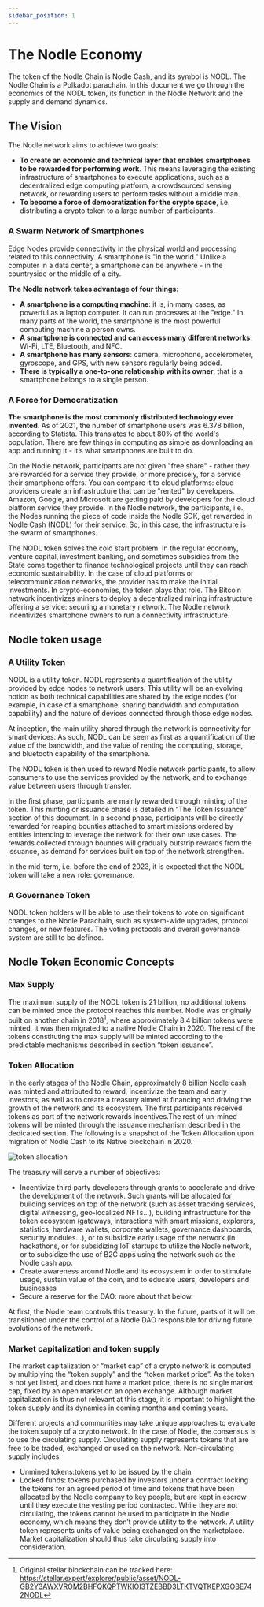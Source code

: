 ```yaml
---
sidebar_position: 1
---
```


# The Nodle Economy
The token of the Nodle Chain is Nodle Cash, and its symbol is NODL. The Nodle Chain is a Polkadot parachain. In this document we go through the economics of the NODL token, its function in the Nodle Network and the supply and demand dynamics.



## The Vision

The Nodle network aims to achieve two goals:
- **To create an economic and technical layer that enables smartphones to be rewarded for performing work**. This means leveraging the existing infrastructure of smartphones to execute applications, such as a decentralized edge computing platform, a crowdsourced sensing network, or rewarding users to perform tasks without a middle man.
- **To become a force of democratization for the crypto space**, i.e. distributing a crypto token to a large number of participants.

### A Swarm Network of Smartphones
Edge Nodes provide connectivity in the physical world and processing related to this connectivity. A smartphone is "in the world." Unlike a computer in a data center, a smartphone can be anywhere - in the countryside or the middle of a city.

**The Nodle network takes advantage of four things:**
- **A smartphone is a computing machine**: it is, in many cases, as powerful as a laptop computer. It can run processes at the "edge." In many parts of the world, the smartphone is the most powerful computing machine a person owns.
- **A smartphone is connected and can access many different networks**: Wi-Fi, LTE, Bluetooth, and NFC.
- **A smartphone has many sensors**: camera, microphone, accelerometer, gyroscope, and GPS, with new sensors regularly being added.
- **There is typically a one-to-one relationship with its owner**, that is a smartphone belongs to a single person.

### A Force for Democratization
**The smartphone is the most commonly distributed technology ever invented**. As of 2021, the number of smartphone users was 6.378 billion, according to Statista. This translates to about 80% of the world's population. There are few things in computing as simple as downloading an app and running it - it’s what smartphones are built to do.

On the Nodle network, participants are not given "free share" - rather they are rewarded for a service they provide, or more precisely, for a service their smartphone offers.
You can compare it to cloud platforms: cloud providers create an infrastructure that can be "rented" by developers. Amazon, Google, and Microsoft are getting paid by developers for the cloud platform service they provide. In the Nodle network, the participants, i.e., the Nodes running the piece of code inside the Nodle SDK, get rewarded in Nodle Cash (NODL) for their service. So, in this case, the infrastructure is the swarm of smartphones.

The NODL token solves the cold start problem. In the regular economy, venture capital, investment banking, and sometimes subsidies from the State come together to finance technological projects until they can reach economic sustainability. In the case of cloud platforms or telecommunication networks, the provider has to make the initial investments. 
In crypto-economies, the token plays that role. The Bitcoin network incentivizes miners to deploy a decentralized mining infrastructure offering a service: securing a monetary network. The Nodle network incentivizes smartphone owners to run a connectivity infrastructure.

## Nodle token usage

### A Utility Token

NODL is a utility token. NODL represents a quantification of the utility provided by edge nodes to network users. This utility will be an evolving notion as both technical capabilities are shared by the edge nodes (for example, in case of a smartphone: sharing bandwidth and computation capability) and the nature of devices connected through those edge nodes. 

At inception, the main utility shared through the network is connectivity for smart devices. As such, NODL can be seen as first as a quantification of the value of the bandwidth, and the value of renting the computing, storage, and bluetooth capability of the smartphone.

The NODL token is then used to reward Nodle network participants, to allow consumers to use the services provided by the network, and to exchange value between users through transfer.

In the first phase, participants are mainly rewarded through minting of the token. This minting or issuance phase is detailed in “The Token Issuance” section of this document. In a second phase, participants will be directly rewarded for reaping bounties attached to smart missions ordered by entities intending to leverage the network for their own use cases. The rewards collected through bounties will gradually outstrip rewards from the issuance, as demand for services built on top of the network strengthen.

In the mid-term, i.e. before the end of 2023, it is expected that the NODL token will take a new role: governance.

### A Governance Token

NODL token holders will be able to use their tokens to vote on significant changes to the Nodle Parachain, such as system-wide upgrades, protocol changes, or new features. The voting protocols and overall governance system are still to be defined.


## Nodle Token Economic Concepts

### Max Supply

The maximum supply of the NODL token is 21 billion, no additional tokens can be minted once the protocol reaches this number. Nodle was originally built on another chain in 2018[^1], where approximately 8.4 billion tokens were minted, it was then migrated to a native Nodle Chain in 2020. The rest of the tokens constituting the max supply will be minted according to the predictable mechanisms described in section “token issuance”.
[^1]: Original stellar blockchain can be tracked here: https://stellar.expert/explorer/public/asset/NODL-GB2Y3AWXVROM2BHFQKQPTWKIOI3TZEBBD3LTKTVQTKEPXGOBE742NODL

### Token Allocation

In the early stages of the Nodle Chain, approximately 8 billion Nodle cash was minted and attributed to reward, incentivize the team and early investors; as well as to create a treasury aimed at financing and driving the growth of the network and its ecosystem. The first participants received tokens as part of the network rewards incentives.The rest of un-mined tokens will be minted through the issuance mechanism described in the dedicated section. 
The following is a snapshot of the Token Allocation upon migration of Nodle Cash to its Native blockchain in 2020. 

![token allocation](/img/docs/token/token_allocation.jpg)

The treasury will serve a number of objectives:
- Incentivize third party developers through grants to accelerate and drive the development of the network. Such grants will be allocated for building services on top of the network (such as asset tracking services, digital witnessing, geo-localized NFTs…), building infrastructure for the token ecosystem (gateways, interactions with smart missions, explorers, statistics, hardware wallets, corporate wallets, governance dashboards, security modules…), or to subsidize early usage of the network (in hackathons, or for subsidizing IoT startups to utilize the Nodle network, or to subsidize the use of  B2C apps using the network such as the Nodle cash app.
- Create awareness around Nodle and its ecosystem in order to stimulate usage, sustain value of the coin, and to educate users, developers and businesses
- Secure a reserve for the DAO: more about that below.

At first, the Nodle team controls this treasury. In the future, parts of it will be transitioned under the control of a Nodle DAO responsible for driving future evolutions of the network.

### Market capitalization and token supply

The market capitalization or “market cap” of a crypto network is computed by multiplying the “token supply” and the “token market price”. As the token is not yet listed, and does not have a market price, there is no single market cap, fixed by an open market on an open exchange. Although market capitalization is thus not relevant at this stage, it is important to highlight the token supply and its dynamics in coming months and coming years.

Different projects and communities may take unique approaches to evaluate the token supply of a crypto network. In the case of Nodle, the consensus is to use the circulating supply. Circulating supply represents tokens that are free to be traded, exchanged or used on the network. Non-circulating supply includes:

- Unmined tokens:tokens yet to be issued by the chain
- Locked funds: tokens purchased by investors under a contract locking the tokens for an agreed period of time and tokens that have been allocated by the Nodle company to key people, but are kept in escrow until they execute the vesting period contracted. While they are not circulating, the tokens cannot be used to participate in the Nodle economy, which means they don’t provide utility to the network. A utility token represents units of value being exchanged on the marketplace. Market capitalization should thus take circulating supply into consideration.

